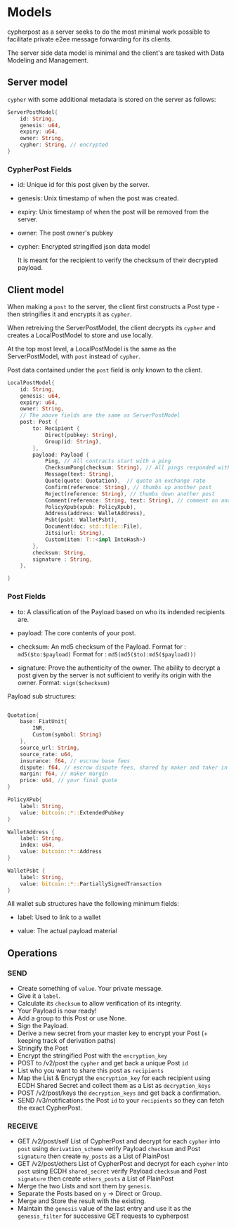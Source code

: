 # Models

cypherpost as a server seeks to do the most minimal work possible to facilitate private e2ee message forwarding for its clients.

The server side data model is minimal and the client's are tasked with Data Modeling and Management.

## Server model

`cypher` with some additional metadata is stored on the server as follows:

```rust
ServerPostModel{
    id: String,
    genesis: u64,
    expiry: u64,
    owner: String,
    cypher: String, // encrypted
}
```

### CypherPost Fields

- id: 
    Unique id for this post given by the server.

- genesis: 
    Unix timestamp of when the post was created.

- expiry: 
    Unix timestamp of when the post will be removed from the server.

- owner: 
    The post owner's pubkey

- cypher: 
    Encrypted stringified json data model 
    
    It is meant for the recipient to verify the checksum of their decrypted payload.
   
## Client model

When making a `post` to the server, the client first constructs a Post type - then stringifies it and encrypts it as `cypher`.

When retreiving the ServerPostModel, the client decrypts its `cypher` and creates a LocalPostModel to store and use locally.

At the top most level, a LocalPostModel is the same as the ServerPostModel, with `post` instead of `cypher`.

Post data contained under the `post` field is only known to the client.

```rust
LocalPostModel{
    id: String,
    genesis: u64,
    expiry: u64,
    owner: String,
    // The above fields are the same as ServerPostModel
    post: Post {
        to: Recipient {
            Direct(pubkey: String),
            Group(id: String),
        },
        payload: Payload {
            Ping, // All contracts start with a ping
            ChecksumPong(checksum: String), // All pings responded with pong and checksum proof.
            Message(text: String),
            Quote(quote: Quotation),  // quote an exchange rate
            Confirm(reference: String), // thumbs up another post
            Reject(reference: String), // thumbs down another post
            Comment(reference: String, text: String), // comment on another post
            PolicyXpub(xpub: PolicyXpub),
            Address(address: WalletAddress),
            Psbt(psbt: WalletPsbt),
            Document(doc: std::file::File),
            Jitsi(url: String),
            Custom(item: T::<impl IntoHash>)
        },
        checksum: String,
        signature : String,
    },

}
```

### Post Fields

- to: 
    A classification of the Payload based on who its indended recipients are. 

- payload: 
    The core contents of your post.

- checksum: 
    An md5 checksum of the Payload.
    Format for <impl IntoString>: `md5($to:$payload)`
    Format for <impl File>: `md5(md5($to):md5($payload)))`

- signature: 
    Prove the authenticity of the owner. 
    The ability to decrypt a post given by the server is not sufficient to verify its origin with the owner.
    Format: `sign($checksum)`


Payload sub structures:

```rust

Quotation{
    base: FiatUnit{
        INR,
        Custom(symbol: String)
    },
    source_url: String,
    source_rate: u64,
    insurance: f64, // escrow base fees
    dispute: f64, // escrow dispute fees, shared by maker and taker in case of dispute
    margin: f64, // maker margin
    price: u64, // your final quote
}

PolicyXPub{
    label: String,
    value: bitcoin::*::ExtendedPubkey
}

WalletAddress {
    label: String,
    index: u64,
    value: bitcoin::*::Address
}

WalletPsbt {
    label: String,
    value: bitcoin::*::PartiallySignedTransaction
}

```

All wallet sub structures have the following minimum fields:

- label:
    Used to link to a wallet

- value: 
    The actual payload material


## Operations

### SEND 
- Create something of `value`. Your private message.
- Give it a `label`.
- Calculate its `checksum` to allow verification of its integrity.
- Your Payload is now ready!
- Add a group to this Post or use None.
- Sign the Payload.
- Derive a new secret from your master key to encrypt your Post (+ keeping track of derivation paths)
- Stringify the Post
- Encrypt the stringified Post with the `encryption_key`
- POST to /v2/post the `cypher` and get back a unique Post `id`
- List who you want to share this post as  `recipients`
- Map the List & Encrypt the `encryption_key` for each recipient using ECDH Shared Secret and collect them as a List as `decryption_keys`
- POST /v2/post/keys the `decryption_keys` and get back a confirmation.
- SEND /v3/notifications the Post `id` to your `recipients` so they can fetch the exact CypherPost.

### RECEIVE
- GET /v2/post/self List of CypherPost and 
    decrypt for each `cypher` into `post` using `derivation_scheme`
        verify Payload `checksum` and Post `signature` 
    then create `my_posts` as a List of PlainPost  
- GET /v2/post/others List of CypherPost and 
    decrypt for each `cypher` into `post` using ECDH `shared_secret`
        verify Payload `checksum` and Post `signature` 
    then create `others_posts` a List of PlainPost
- Merge the two Lists and sort them by `genesis`.
- Separate the Posts based on `y` -> Direct or Group.
- Merge and Store the result with the existing.
- Maintain the `genesis` value of the last entry and use it as the `genesis_filter` for successive GET requests to cypherpost
